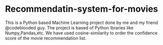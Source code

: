# Recommendatin-system-for-movies

This is a Python based Machine Learning project done by me and my friend @codeblooded guy. 
The project is based of Python lbraries like Numpy,Pandas,etc.
We have used cosine-similarity to order the confidence score of the movie recommendation list. 
